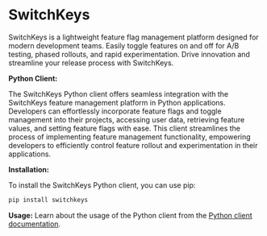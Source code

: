 # **SwitchKeys**

SwitchKeys is a lightweight feature flag management platform designed for modern development teams. Easily toggle features on and off for A/B testing, phased rollouts, and rapid experimentation. Drive innovation and streamline your release process with SwitchKeys.

**Python Client:**

The SwitchKeys Python client offers seamless integration with the SwitchKeys feature management platform in Python applications. Developers can effortlessly incorporate feature flags and toggle management into their projects, accessing user data, retrieving feature values, and setting feature flags with ease. This client streamlines the process of implementing feature management functionality, empowering developers to efficiently control feature rollout and experimentation in their applications.

**Installation:**

To install the SwitchKeys Python client, you can use pip:

```bash
pip install switchkeys
```

**Usage:**
Learn about the usage of the Python client from the [Python client documentation](./clients/py/README.md).
